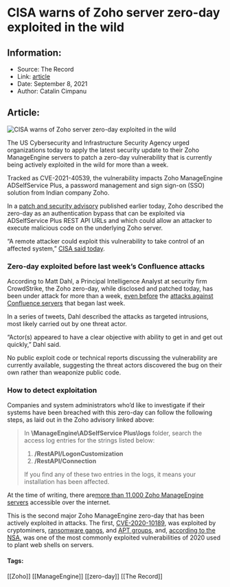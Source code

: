 # CISA warns of Zoho server zero-day exploited in the wild
### 

## Information:
+ Source: The Record
+ Link: [article](https://therecord.media/cisa-warns-of-zoho-server-zero-day-exploited-in-the-wild/)
+ Date: September 8, 2021
+ Author: Catalin Cimpanu


## Article:
![CISA warns of Zoho server zero-day exploited in the wild](https://therecord.media/wp-content/uploads/2021/09/Zoho.jpg)

The US Cybersecurity and Infrastructure Security Agency urged organizations today to apply the latest security update to their Zoho ManageEngine servers to patch a zero-day vulnerability that is currently being actively exploited in the wild for more than a week.


Tracked as CVE-2021-40539, the vulnerability impacts Zoho ManageEngine ADSelfService Plus, a password management and sign sign-on (SSO) solution from Indian company Zoho.


In a [patch and security advisory](https://www.manageengine.com/products/self-service-password/kb/how-to-fix-authentication-bypass-vulnerability-in-REST-API.html) published earlier today, Zoho described the zero-day as an authentication bypass that can be exploited via ADSelfService Plus REST API URLs and which could allow an attacker to execute malicious code on the underlying Zoho server.


“A remote attacker could exploit this vulnerability to take control of an affected system,” [CISA said today](https://us-cert.cisa.gov/ncas/current-activity/2021/09/07/zoho-releases-security-update-adselfservice-plus).


### Zero-day exploited before last week’s Confluence attacks


According to Matt Dahl, a Principal Intelligence Analyst at security firm CrowdStrike, the Zoho zero-day, while disclosed and patched today, has been under attack for more than a week, [even before](https://twitter.com/voodoodahl1/status/1435673338693754886) the [attacks against Confluence servers](https://therecord.media/confluence-enterprise-servers-targeted-with-recent-vulnerability/) that began last week.


In a series of tweets, Dahl described the attacks as targeted intrusions, most likely carried out by one threat actor.


“Actor(s) appeared to have a clear objective with ability to get in and get out quickly,” Dahl said.


 
No public exploit code or technical reports discussing the vulnerability are currently available, suggesting the threat actors discovered the bug on their own rather than weaponize public code.


### How to detect exploitation


Companies and system administrators who’d like to investigate if their systems have been breached with this zero-day can follow the following steps, as laid out in the Zoho advisory linked above:



> In **\ManageEngine\ADSelfService Plus\logs** folder, search the access log entries for the strings listed below:  
> 1. **/RestAPI/LogonCustomization**
> 3. **/RestAPI/Connection**
>   
> If you find any of these two entries in the logs, it means your installation has been affected.


At the time of writing, there are[more than 11,000 Zoho ManageEngine servers](https://www.shodan.io/search?query=http.title%3A%22ManageEngine%22) accessible over the internet.


This is the second major Zoho ManageEngine zero-day that has been actively exploited in attacks. The first, [CVE-2020-10189](https://www.zdnet.com/article/zoho-zero-day-published-on-twitter/), was exploited by cryptominers, [ransomware gangs](https://otx.alienvault.com/pulse/5e667bfe07d8ffbdd1df036c), and [APT groups](https://www.fireeye.com/blog/threat-research/2020/03/apt41-initiates-global-intrusion-campaign-using-multiple-exploits.html), and, [according to the NSA](https://twitter.com/campuscodi/status/1253305708168261633), was one of the most commonly exploited vulnerabilities of 2020 used to plant web shells on servers.





#### Tags:
[[Zoho]] [[ManageEngine]] [[zero-day]] [[The Record]]
